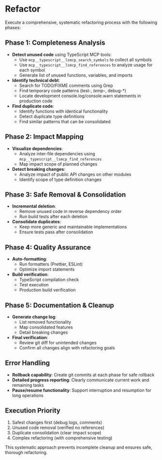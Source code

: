 # Refactor

Execute a comprehensive, systematic refactoring process with the following phases:

## Phase 1: Completeness Analysis
- **Detect unused code** using TypeScript MCP tools:
  - Use `mcp__typescript__lsmcp_search_symbols` to collect all symbols
  - Use `mcp__typescript__lsmcp_find_references` to analyze usage for each symbol
  - Generate list of unused functions, variables, and imports
- **Identify technical debt**:
  - Search for TODO/FIXME comments using Grep
  - Find temporary code patterns (test-*, temp-*, debug-*)
  - Locate development console.log/console.warn statements in production code
- **Find duplicate code**:
  - Identify functions with identical functionality
  - Detect duplicate type definitions
  - Find similar patterns that can be consolidated

## Phase 2: Impact Mapping
- **Visualize dependencies**:
  - Analyze inter-file dependencies using `mcp__typescript__lsmcp_find_references`
  - Map impact scope of planned changes
- **Detect breaking changes**:
  - Analyze impact of public API changes on other modules
  - Identify scope of type definition changes

## Phase 3: Safe Removal & Consolidation
- **Incremental deletion**:
  - Remove unused code in reverse dependency order
  - Run build tests after each deletion
- **Consolidate duplicates**:
  - Keep more generic and maintainable implementations
  - Ensure tests pass after consolidation

## Phase 4: Quality Assurance
- **Auto-formatting**:
  - Run formatters (Prettier, ESLint) 
  - Optimize import statements
- **Build verification**:
  - TypeScript compilation check
  - Test execution
  - Production build verification

## Phase 5: Documentation & Cleanup
- **Generate change log**:
  - List removed functionality
  - Map consolidated features
  - Detail breaking changes
- **Final verification**:
  - Review git diff for unintended changes
  - Confirm all changes align with refactoring goals

## Error Handling
- **Rollback capability**: Create git commits at each phase for safe rollback
- **Detailed progress reporting**: Clearly communicate current work and remaining tasks
- **Pause/resume functionality**: Support interruption and resumption for long operations

## Execution Priority
1. Safest changes first (debug logs, comments)
2. Unused code removal (verified no references)
3. Duplicate consolidation (clear impact scope)
4. Complex refactoring (with comprehensive testing)

This systematic approach prevents incomplete cleanup and ensures safe, thorough refactoring.
